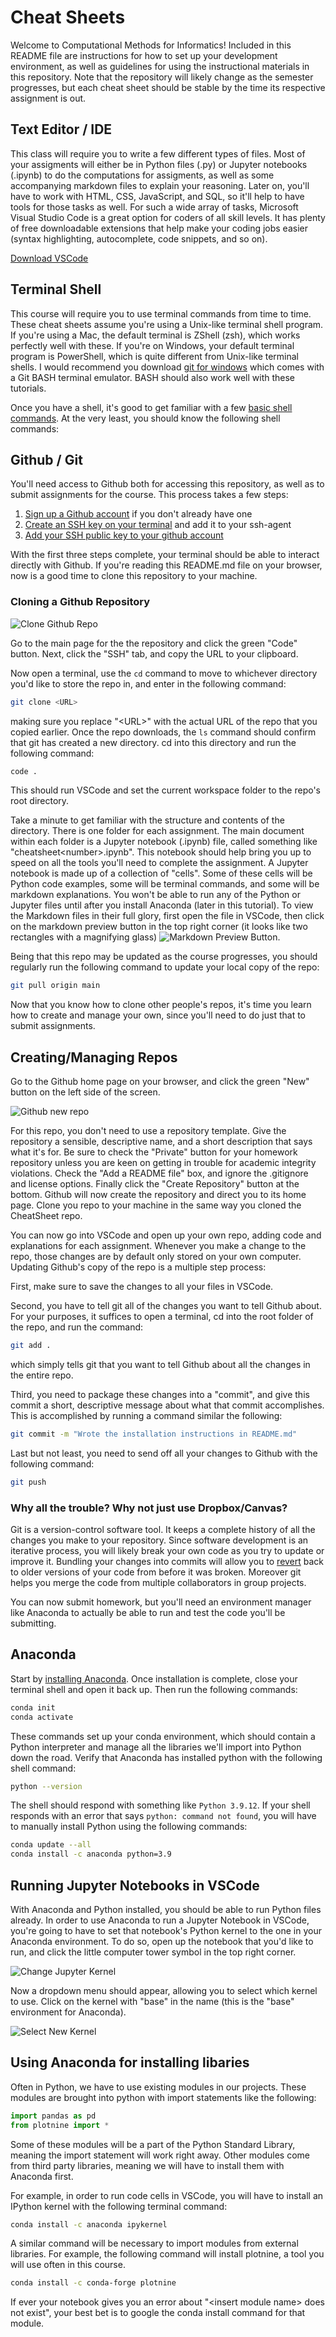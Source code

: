 # Cheat Sheets
Welcome to Computational Methods for Informatics! 
Included in this README file are instructions for how to set up your development environment, as well as guidelines for using the instructional materials in this repository.
Note that the repository will likely change as the semester progresses, but each cheat sheet should be stable by the time its respective assignment is out. 

## Text Editor / IDE
This class will require you to write a few different types of files. 
Most of your assigments will either be in Python files (.py) or Jupyter notebooks (.ipynb) to do the computations for assigments, as well as some accompanying markdown files to explain your reasoning.
Later on, you'll have to work with HTML, CSS, JavaScript, and SQL, so it'll help to have tools for those tasks as well.
For such a wide array of tasks, Microsoft Visual Studio Code is a great option for coders of all skill levels. 
It has plenty of free downloadable extensions that help make your coding jobs easier (syntax highlighting, autocomplete, code snippets, and so on).

[Download VSCode](https://code.visualstudio.com/download)

## Terminal Shell
This course will require you to use terminal commands from time to time.
These cheat sheets assume you're using a Unix-like terminal shell program.
If you're using a Mac, the default terminal is ZShell (zsh), which works perfectly well with these.
If you're on Windows, your default terminal program is PowerShell, which is quite different from Unix-like terminal shells.
I would recommend you download [git for windows](https://gitforwindows.org/) which comes with a Git BASH terminal emulator. 
BASH should also work well with these tutorials.

Once you have a shell, it's good to get familiar with a few [basic shell commands](https://www.youtube.com/watch?v=J2zquYPJbWY).
At the very least, you should know the following shell commands:

## Github / Git
You'll need access to Github both for accessing this repository, as well as to submit assignments for the course. 
This process takes a few steps:
1. [Sign up a Github account](https://github.com/signup?ref_cta=Sign+up&ref_loc=header+logged+out&ref_page=%2F&source=header-home) if you don't already have one
2. [Create an SSH key on your terminal](https://docs.github.com/en/authentication/connecting-to-github-with-ssh/generating-a-new-ssh-key-and-adding-it-to-the-ssh-agent) and add it to your ssh-agent
3. [Add your SSH public key to your github account](https://docs.github.com/en/authentication/connecting-to-github-with-ssh/adding-a-new-ssh-key-to-your-github-account)

With the first three steps complete, your terminal should be able to interact directly with Github.
If you're reading this README.md file on your browser, now is a good time to clone this repository to your machine.
### Cloning a Github Repository
![Clone Github Repo](./github_screenshot.png)

Go to the main page for the the repository and click the green "Code" button.
Next, click the "SSH" tab, and copy the URL to your clipboard.

Now open a terminal, use the `cd` command to move to whichever directory you'd like to store the repo in, and enter in the following command:

``` bash
git clone <URL>
```
making sure you replace "\<URL\>" with the actual URL of the repo that you copied earlier. 
Once the repo downloads, the `ls` command should confirm that git has created a new directory.
cd into this directory and run the following command:

``` bash
code .
```
This should run VSCode and set the current workspace folder to the repo's root directory.

Take a minute to get familiar with the structure and contents of the directory.
There is one folder for each assignment.
The main document within each folder is a Jupyter notebook (.ipynb) file, called something like "cheatsheet\<number\>.ipynb".
This notebook should help bring you up to speed on all the tools you'll need to complete the assignment. 
A Jupyter notebook is made up of a collection of "cells". 
Some of these cells will be Python code examples, some will be terminal commands, and some will be markdown explanations.
You won't be able to run any of the Python or Jupyter files until after you install Anaconda (later in this tutorial). To view the Markdown files in their full glory, first open the file in VSCode, then click on the markdown preview button in the top right corner (it looks like two rectangles with a magnifying glass)
![Markdown Preview Button](./markdown_preview.png).

Being that this repo may be updated as the course progresses, you should regularly run the following command to update your local copy of the repo:

``` bash
git pull origin main
```

Now that you know how to clone other people's repos, it's time you learn how to create and manage your own, since you'll need to do just that to submit assignments. 

## Creating/Managing Repos
Go to the Github home page on your browser, and click the green "New" button on the left side of the screen.

![Github new repo](./github_new_repo.png)

For this repo, you don't need to use a repository template.
Give the repository a sensible, descriptive name, and a short description that says what it's for.
Be sure to check the "Private" button for your homework repository unless you are keen on getting in trouble for academic integrity violations.
Check the "Add a README file" box, and ignore the .gitignore and license options.
Finally click the "Create Repository" button at the bottom. 
Github will now create the repository and direct you to its home page.
Clone you repo to your machine in the same way you cloned the CheatSheet repo.

You can now go into VSCode and open up your own repo, adding code and explanations for each assignment.
Whenever you make a change to the repo, those changes are by default only stored on your own computer.
Updating Github's copy of the repo is a multiple step process:

First, make sure to save the changes to all your files in VSCode.

Second, you have to tell git all of the changes you want to tell Github about.
For your purposes, it suffices to open a terminal, cd into the root folder of the repo, and run the command:
``` bash
git add .
```
which simply tells git that you want to tell Github about all the changes in the entire repo.

Third, you need to package these changes into a "commit", and give this commit a short, descriptive message about what that commit accomplishes.
This is accomplished by running a command similar the following:
``` bash
git commit -m "Wrote the installation instructions in README.md"
```
Last but not least, you need to send off all your changes to Github with the following command:
``` bash
git push  
```
### Why all the trouble? Why not just use Dropbox/Canvas?
Git is a version-control software tool.
It keeps a complete history of all the changes you make to your repository.
Since software development is an iterative process, you will likely break your own code as you try to update or improve it.
Bundling your changes into commits will allow you to [revert](https://docs.github.com/en/desktop/contributing-and-collaborating-using-github-desktop/managing-commits/reverting-a-commit) back to older versions of your code from before it was broken.
Moreover git helps you merge the code from multiple collaborators in group projects.

You can now submit homework, but you'll need an environment manager like Anaconda to actually be able to run and test the code you'll be submitting.

## Anaconda
Start by [installing Anaconda](https://docs.anaconda.com/anaconda/install/).
Once installation is complete, close your terminal shell and open it back up.
Then run the following commands:
``` bash
conda init
conda activate
```
These commands set up your conda environment, which should contain a Python interpreter and manage all the libraries we'll import into Python down the road.
Verify that Anaconda has installed python with the following shell command:
``` bash
python --version
```
The shell should respond with something like `Python 3.9.12`. 
If your shell responds with an error that says `python: command not found`, you will have to manually install Python using the following commands:
``` bash
conda update --all
conda install -c anaconda python=3.9
```

## Running Jupyter Notebooks in VSCode
With Anaconda and Python installed, you should be able to run Python files already.
In order to use Anaconda to run a Jupyter Notebook in VSCode, you're going to have to set that notebook's Python kernel to the one in your Anaconda environment.
To do so, open up the notebook that you'd like to run, and click the little computer tower symbol in the top right corner.

![Change Jupyter Kernel](./jupyter_kernel_1.png)

Now a dropdown menu should appear, allowing you to select which kernel to use. 
Click on the kernel with "base" in the name (this is the "base" environment for Anaconda).

![Select New Kernel](./jupyter_kernel_2.png)


## Using Anaconda for installing libaries 
Often in Python, we have to use existing modules in our projects.
These modules are brought into python with import statements like the following:
``` python
import pandas as pd
from plotnine import *
```
Some of these modules will be a part of the Python Standard Library, meaning the import statement will work right away.
Other modules come from third party libraries, meaning we will have to install them with Anaconda first.

For example, in order to run code cells in VSCode, you will have to install an IPython kernel with the following terminal command:

``` bash
conda install -c anaconda ipykernel
```
A similar command will be necessary to import modules from external libraries.
For example, the following command will install plotnine, a tool you will use often in this course.

``` bash
conda install -c conda-forge plotnine
```

If ever your notebook gives you an error about "\<insert module name\> does not exist", your best bet is to google the conda install command for that module.





